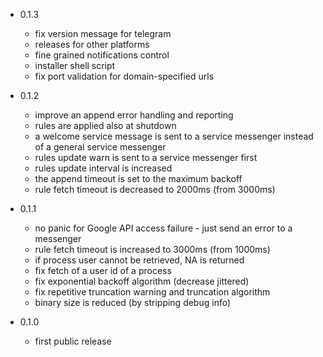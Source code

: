 * 0.1.3
    * fix version message for telegram
    * releases for other platforms
    * fine grained notifications control
    * installer shell script
    * fix port validation for domain-specified urls

* 0.1.2
    * improve an append error handling and reporting
    * rules are applied also at shutdown
    * a welcome service message is sent to a service messenger instead of a general service messenger
    * rules update warn is sent to a service messenger first
    * rules update interval is increased
    * the append timeout is set to the maximum backoff
    * rule fetch timeout is decreased to 2000ms (from 3000ms)

* 0.1.1
    * no panic for Google API access failure - just send an error to a messenger
    * rule fetch timeout is increased to 3000ms (from 1000ms)
    * if process user cannot be retrieved, NA is returned
    * fix fetch of a user id of a process
    * fix exponential backoff algorithm (decrease jittered)
    * fix repetitive truncation warning and truncation algorithm
    * binary size is reduced (by stripping debug info)

* 0.1.0
    * first public release 